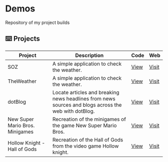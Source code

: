 # Demos
Repository of my project builds


## ⌨️ Projects

| Project | Description | Code | Web |
| --- | --- | --- | --- |
| SOZ | A simple application to check the weather. | [View][soz-c] | [Visit][soz-d] |
| TheWeather | A simple application to check the weather. | [View][theweather-c] | [Visit][theweather-d] |
| dotBlog | Locate articles and breaking news headlines from news sources and blogs across the web with dotBlog. | [View][dotblog-c] | [Visit][dotblog-d] |
| New Super Mario Bros. Minigames | Recreation of the minigames of the game New Super Mario Bros. | [View][nsmb-minigames-c] | [Visit][nsmb-minigames-d] |
| Hollow Knight - Hall of Gods | Recreation of the Hall of Gods from the video game Hollow knight. | [View][hollow-kinght-hog-c] | [Visit][hollow-kinght-hog-d] |

[soz-c]: https://github.com/adrian-gg/soz/
[soz-d]: https://adrian-gg.github.io/demos/soz/
[theweather-c]: https://github.com/adrian-gg/theweather/
[theweather-d]: https://adrian-gg.github.io/demos/theweather/
[dotblog-c]: https://github.com/adrian-gg/dotblog/
[dotblog-d]: https://adrian-gg.github.io/demos/dotblog/
[ucm-c]: https://github.com/adrian-gg/ucm
[ucm-d]: https://adrian-gg.github.io/demos/ucm/
[nsmb-minigames-c]: https://github.com/adrian-gg/nsmb-minigames/
[nsmb-minigames-d]: https://adrian-gg.github.io/demos/nsmb-minigames/
[hollow-kinght-hog-c]: https://github.com/adrian-gg/hollow-knight-hog/
[hollow-kinght-hog-d]: https://adrian-gg.github.io/demos/hollow-knight-hog/
[cosmere-systems-c]: https://github.com/adrian-gg/cosmere-systems
[cosmere-systems-d]: https://adrian-gg.github.io/demos/cosmere-systems/
[pokedex-c]: https://github.com/adrian-gg/pokedex
[pokedex-d]: https://adrian-gg.github.io/demos/pokedex/
[puzzle-cards-c]: https://github.com/adrian-gg/puzzle-cards/
[puzzle-cards-d]: https://adrian-gg.github.io/puzzle-cards/